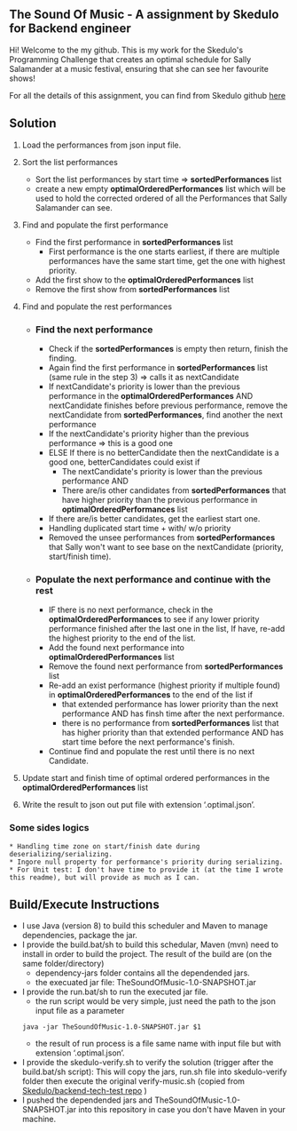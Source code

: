 ## The Sound Of Music - A assignment by Skedulo for Backend engineer

Hi! Welcome to the my github. This is my work for the Skedulo's Programming Challenge that creates an optimal schedule for Sally Salamander at a music festival, ensuring that she can see her favourite shows!

For all the details of this assignment, you can find from Skedulo github [here](https://github.com/Skedulo/backend-tech-test)

## Solution 
1. Load the performances from json input file. 
2. Sort the list performances 
    * Sort the list performances by start time => **sortedPerformances** list
    * create a new empty **optimalOrderedPerformances** list which will be used to hold the corrected ordered of all the Performances that Sally Salamander can see.
3. Find and populate the first performance
    * Find the first performance in **sortedPerformances** list
        * First performance is the one starts earliest, if there are multiple performances have the same start time, get the one with highest priority.
    * Add the first show to the **optimalOrderedPerformances** list
    * Remove the first show from **sortedPerformances** list
4. Find and populate the rest performances
    * ### Find the next performance
        * Check if the **sortedPerformances** is empty then return, finish the finding.
        * Again find the first performance in **sortedPerformances** list (same rule in the step 3) => calls it as nextCandidate
        * If nextCandidate's priority is lower than the previous performance in the **optimalOrderedPerformances** AND nextCandidate finishes before previous performance, remove the nextCandidate from **sortedPerformances**, find another the next performance
        * If the nextCandidate's priority higher than the previous performance => this is a good one
        * ELSE If there is no betterCandidate then the nextCandidate is a good one, betterCandidates could exist if
            * The nextCandidate's priority is lower than the previous performance AND
            * There are/is other candidates from **sortedPerformances** that have higher priority than the previous performance in **optimalOrderedPerformances** list
        * If there are/is better candidates, get the earliest start one.
        * Handling duplicated start time + with/ w/o priority
        * Removed the unsee performances from **sortedPerformances** that Sally won't want to see base on the nextCandidate (priority, start/finish time).
    * ### Populate the next performance and continue with the rest
        * IF there is no next performance, check in the **optimalOrderedPerformances** to see if any lower priority performance finished after the last one in the list, If have, re-add the highest priority to the end of the list.
        * Add the found next performance into **optimalOrderedPerformances** list
        * Remove the found next performance from **sortedPerformances** list
        * Re-add an exist performance (highest priority if multiple found) in **optimalOrderedPerformances** to the end of the list if 
            * that extended performance has lower priority than the next performance AND has finsh time after the next performance.
            * there is no performance from **sortedPerformances** list that has higher priority than that extended performance AND has start time before the next performance's finish.
        * Continue find and populate the rest until there is no next Candidate.
        
5. Update start and finish time of optimal ordered performances in the **optimalOrderedPerformances** list

6. Write the result to json out put file with extension ‘.optimal.json’.

### Some sides logics
    * Handling time zone on start/finish date during deserializing/serializing.
    * Ingore null property for performance's priority during serializing.
    * For Unit test: I don't have time to provide it (at the time I wrote this readme), but will provide as much as I can.

## Build/Execute Instructions
* I use Java (version 8) to build this scheduler and Maven to manage dependencies, package the jar.
* I provide the build.bat/sh to build this schedular, Maven (mvn) need to install in order to build the project. The result of the build are (on the same folder/directory)
    * dependency-jars folder contains all the dependended jars.
    * the execuated jar file: TheSoundOfMusic-1.0-SNAPSHOT.jar
* I provide the run.bat/sh to run the executed jar file.
    * the run script would be very simple, just need the path to the json input file as a parameter
    ```
    java -jar TheSoundOfMusic-1.0-SNAPSHOT.jar $1
    ```
    * the result of run process is a file same name with input file but with extension ‘.optimal.json’.
* I provide the skedulo-verify.sh to verify the solution (trigger after the build.bat/sh script): This will copy the jars, run.sh file into skedulo-verify folder then execute the original verify-music.sh (copied from [Skedulo/backend-tech-test repo](https://github.com/Skedulo/backend-tech-test/blob/master/backend/music-schedule/verifier/verify-music.sh) )
* I pushed the dependended jars and TheSoundOfMusic-1.0-SNAPSHOT.jar into this repository in case you don't have Maven in your machine.
